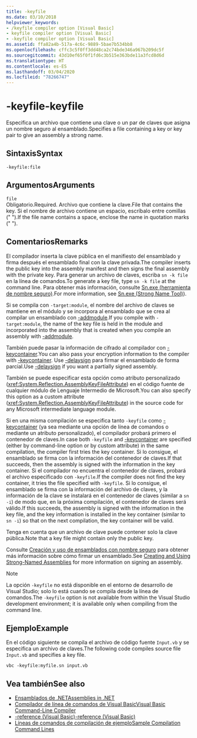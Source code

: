 ```yaml
---
title: -keyfile
ms.date: 03/10/2018
helpviewer_keywords:
- /keyfile compiler option [Visual Basic]
- keyfile compiler option [Visual Basic]
- -keyfile compiler option [Visual Basic]
ms.assetid: ffa82a4b-517a-4c6c-9889-5bae7b534bb8
ms.openlocfilehash: cffc3c5f0ff3dd48ca2c74bde346a967b209dc5f
ms.sourcegitcommit: 43d10ef65f0f1fd6c3b515e363bde11a3fcd8d6d
ms.translationtype: HT
ms.contentlocale: es-ES
ms.lasthandoff: 03/04/2020
ms.locfileid: "78266747"
---
```

# <a name="-keyfile"></a><span data-ttu-id="58a33-102">-keyfile</span><span class="sxs-lookup"><span data-stu-id="58a33-102">-keyfile</span></span>
<span data-ttu-id="58a33-103">Especifica un archivo que contiene una clave o un par de claves que asigna un nombre seguro al ensamblado.</span><span class="sxs-lookup"><span data-stu-id="58a33-103">Specifies a file containing a key or key pair to give an assembly a strong name.</span></span>  
  
## <a name="syntax"></a><span data-ttu-id="58a33-104">Sintaxis</span><span class="sxs-lookup"><span data-stu-id="58a33-104">Syntax</span></span>  
  
```console
-keyfile:file  
```  
  
## <a name="arguments"></a><span data-ttu-id="58a33-105">Argumentos</span><span class="sxs-lookup"><span data-stu-id="58a33-105">Arguments</span></span>  
 `file`  
 <span data-ttu-id="58a33-106">Obligatorio.</span><span class="sxs-lookup"><span data-stu-id="58a33-106">Required.</span></span> <span data-ttu-id="58a33-107">Archivo que contiene la clave.</span><span class="sxs-lookup"><span data-stu-id="58a33-107">File that contains the key.</span></span> <span data-ttu-id="58a33-108">Si el nombre de archivo contiene un espacio, escríbalo entre comillas (" ").</span><span class="sxs-lookup"><span data-stu-id="58a33-108">If the file name contains a space, enclose the name in quotation marks (" ").</span></span>  
  
## <a name="remarks"></a><span data-ttu-id="58a33-109">Comentarios</span><span class="sxs-lookup"><span data-stu-id="58a33-109">Remarks</span></span>  
 <span data-ttu-id="58a33-110">El compilador inserta la clave pública en el manifiesto del ensamblado y firma después el ensamblado final con la clave privada.</span><span class="sxs-lookup"><span data-stu-id="58a33-110">The compiler inserts the public key into the assembly manifest and then signs the final assembly with the private key.</span></span> <span data-ttu-id="58a33-111">Para generar un archivo de claves, escriba `sn -k file` en la línea de comandos.</span><span class="sxs-lookup"><span data-stu-id="58a33-111">To generate a key file, type `sn -k file` at the command line.</span></span> <span data-ttu-id="58a33-112">Para obtener más información, consulte [Sn.exe (herramienta de nombre seguro)](../../../framework/tools/sn-exe-strong-name-tool.md).</span><span class="sxs-lookup"><span data-stu-id="58a33-112">For more information, see [Sn.exe (Strong Name Tool)](../../../framework/tools/sn-exe-strong-name-tool.md)).</span></span>  
  
 <span data-ttu-id="58a33-113">Si se compila con `-target:module`, el nombre del archivo de claves se mantiene en el módulo y se incorpora al ensamblado que se crea al compilar un ensamblado con [-addmodule](../../../visual-basic/reference/command-line-compiler/addmodule.md).</span><span class="sxs-lookup"><span data-stu-id="58a33-113">If you compile with `-target:module`, the name of the key file is held in the module and incorporated into the assembly that is created when you compile an assembly with [-addmodule](../../../visual-basic/reference/command-line-compiler/addmodule.md).</span></span>  
  
 <span data-ttu-id="58a33-114">También puede pasar la información de cifrado al compilador con [-keycontainer](../../../visual-basic/reference/command-line-compiler/keycontainer.md).</span><span class="sxs-lookup"><span data-stu-id="58a33-114">You can also pass your encryption information to the compiler with [-keycontainer](../../../visual-basic/reference/command-line-compiler/keycontainer.md).</span></span> <span data-ttu-id="58a33-115">Use [-delaysign](../../../visual-basic/reference/command-line-compiler/delaysign.md) para firmar el ensamblado de forma parcial.</span><span class="sxs-lookup"><span data-stu-id="58a33-115">Use [-delaysign](../../../visual-basic/reference/command-line-compiler/delaysign.md) if you want a partially signed assembly.</span></span>  
  
 <span data-ttu-id="58a33-116">También se puede especificar esta opción como atributo personalizado (<xref:System.Reflection.AssemblyKeyFileAttribute>) en el código fuente de cualquier módulo de Lenguaje Intermedio de Microsoft.</span><span class="sxs-lookup"><span data-stu-id="58a33-116">You can also specify this option as a custom attribute (<xref:System.Reflection.AssemblyKeyFileAttribute>) in the source code for any Microsoft intermediate language module.</span></span>  
  
 <span data-ttu-id="58a33-117">Si en una misma compilación se especifica tanto `-keyfile` como [-keycontainer](../../../visual-basic/reference/command-line-compiler/keycontainer.md) (ya sea mediante una opción de línea de comandos o mediante un atributo personalizado), el compilador probará primero el contenedor de claves.</span><span class="sxs-lookup"><span data-stu-id="58a33-117">In case both `-keyfile` and [-keycontainer](../../../visual-basic/reference/command-line-compiler/keycontainer.md) are specified (either by command-line option or by custom attribute) in the same compilation, the compiler first tries the key container.</span></span> <span data-ttu-id="58a33-118">Si lo consigue, el ensamblado se firma con la información del contenedor de claves.</span><span class="sxs-lookup"><span data-stu-id="58a33-118">If that succeeds, then the assembly is signed with the information in the key container.</span></span> <span data-ttu-id="58a33-119">Si el compilador no encuentra el contenedor de claves, probará el archivo especificado con `-keyfile`.</span><span class="sxs-lookup"><span data-stu-id="58a33-119">If the compiler does not find the key container, it tries the file specified with `-keyfile`.</span></span> <span data-ttu-id="58a33-120">Si lo consigue, el ensamblado se firma con la información del archivo de claves, y la información de la clave se instalará en el contenedor de claves (similar a `sn -i`) de modo que, en la próxima compilación, el contenedor de claves será válido.</span><span class="sxs-lookup"><span data-stu-id="58a33-120">If this succeeds, the assembly is signed with the information in the key file, and the key information is installed in the key container (similar to `sn -i`) so that on the next compilation, the key container will be valid.</span></span>  
  
 <span data-ttu-id="58a33-121">Tenga en cuenta que un archivo de clave puede contener solo la clave pública.</span><span class="sxs-lookup"><span data-stu-id="58a33-121">Note that a key file might contain only the public key.</span></span>  
  
 <span data-ttu-id="58a33-122">Consulte [Creación y uso de ensamblados con nombre seguro](../../../standard/assembly/create-use-strong-named.md) para obtener más información sobre cómo firmar un ensamblado.</span><span class="sxs-lookup"><span data-stu-id="58a33-122">See [Creating and Using Strong-Named Assemblies](../../../standard/assembly/create-use-strong-named.md) for more information on signing an assembly.</span></span>  
  
> [!NOTE]
> <span data-ttu-id="58a33-123">La opción `-keyfile` no está disponible en el entorno de desarrollo de Visual Studio; solo lo está cuando se compila desde la línea de comandos.</span><span class="sxs-lookup"><span data-stu-id="58a33-123">The `-keyfile` option is not available from within the Visual Studio development environment; it is available only when compiling from the command line.</span></span>

## <a name="example"></a><span data-ttu-id="58a33-124">Ejemplo</span><span class="sxs-lookup"><span data-stu-id="58a33-124">Example</span></span>

<span data-ttu-id="58a33-125">En el código siguiente se compila el archivo de código fuente `Input.vb` y se especifica un archivo de claves.</span><span class="sxs-lookup"><span data-stu-id="58a33-125">The following code compiles source file `Input.vb` and specifies a key file.</span></span>

```console
vbc -keyfile:myfile.sn input.vb
```

## <a name="see-also"></a><span data-ttu-id="58a33-126">Vea también</span><span class="sxs-lookup"><span data-stu-id="58a33-126">See also</span></span>

- [<span data-ttu-id="58a33-127">Ensamblados de .NET</span><span class="sxs-lookup"><span data-stu-id="58a33-127">Assemblies in .NET</span></span>](../../../standard/assembly/index.md)
- [<span data-ttu-id="58a33-128">Compilador de línea de comandos de Visual Basic</span><span class="sxs-lookup"><span data-stu-id="58a33-128">Visual Basic Command-Line Compiler</span></span>](../../../visual-basic/reference/command-line-compiler/index.md)
- [<span data-ttu-id="58a33-129">-reference (Visual Basic)</span><span class="sxs-lookup"><span data-stu-id="58a33-129">-reference (Visual Basic)</span></span>](../../../visual-basic/reference/command-line-compiler/reference.md)
- [<span data-ttu-id="58a33-130">Líneas de comandos de compilación de ejemplo</span><span class="sxs-lookup"><span data-stu-id="58a33-130">Sample Compilation Command Lines</span></span>](../../../visual-basic/reference/command-line-compiler/sample-compilation-command-lines.md)
